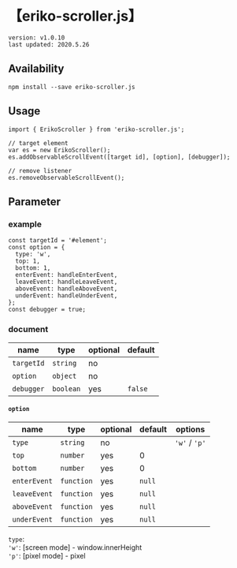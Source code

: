 # 【eriko-scroller.js】

```text=
version: v1.0.10
last updated: 2020.5.26
```

## Availability

```shell=
npm install --save eriko-scroller.js
```

## Usage

```javascript=
import { ErikoScroller } from 'eriko-scroller.js';

// target element
var es = new ErikoScroller();
es.addObservableScrollEvent([target id], [option], [debugger]);

// remove listener
es.removeObservableScrollEvent();
```

## Parameter

### example

```javascript=
const targetId = '#element';
const option = {
  type: 'w',
  top: 1,
  bottom: 1,
  enterEvent: handleEnterEvent,
  leaveEvent: handleLeaveEvent,
  aboveEvent: handleAboveEvent,
  underEvent: handleUnderEvent,
};
const debugger = true;
```

### document

name | type | optional | default
--- | --- | --- | ---
`targetId` | `string` | no |
`option` | `object` | no |
`debugger` | `boolean` | yes | `false`

#### `option`

name | type | optional | default | options
--- | --- | --- | --- | ---
`type` | `string` | no | | `'w'` / `'p'`
`top` | `number` | yes | 0
`bottom` | `number` | yes | 0
`enterEvent` | `function` | yes | `null`
`leaveEvent` | `function` | yes | `null`
`aboveEvent` | `function` | yes | `null`
`underEvent` | `function` | yes | `null`

`type`:  
`'w'`: [screen mode] - window.innerHeight  
`'p'`: [pixel mode] - pixel  
